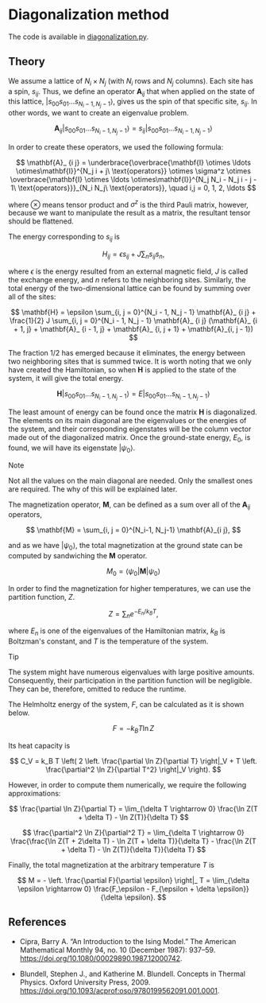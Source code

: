 # Diagonalization method

The code is available in [diagonalization.py](../diagonalization.py).

## Theory

We assume a lattice of $N_i \times N_j$ (with $N_i$ rows and $N_j$ columns). Each site has a spin, $s_{i j}$. Thus, we define an operator $\mathbf{A}_ {i j}$ that when applied on the state of this lattice, $\left| s_{00} s_{01} \ldots s_{N_i-1, N_j-1}  \right>$, gives us the spin of that specific site, $s_{i j}$. In other words, we want to create an eigenvalue problem.

$$
    \mathbf{A}_ {i j} \left| s_{00} s_{01} \ldots s_{N_i-1, N_j-1}  \right> = s_{i j} \left| s_{00} s_{01} \ldots s_{N_i-1, N_j-1}  \right>
$$

In order to create these operators, we used the following formula:

$$
    \mathbf{A}_ {i j} = \underbrace{\overbrace{\mathbf{I} \otimes \ldots \otimes\mathbf{I}}^{N_j i + j\ \text{operators}} \otimes \sigma^z \otimes \overbrace{\mathbf{I} \otimes \ldots \otimes\mathbf{I}}^{N_j N_i - N_j i - j - 1\ \text{operators}}}_{N_i N_j\ \text{operators}}, \quad i,j = 0, 1, 2, \ldots
$$

where $\otimes$ means tensor product and $\sigma^z$ is the third Pauli matrix, however, because we want to manipulate the result as a matrix, the resultant tensor should be flattened.

The energy corresponding to $s_{i j}$ is

$$
    H_{i j} = \epsilon s_{i j} + J \sum_{n} s_{i j} s_n,
$$

where $\epsilon$ is the energy resulted from an external magnetic field, $J$ is called the exchange energy, and $n$ refers to the neighboring sites. Similarly, the total energy of the two-dimensional lattice can be found by summing over all of the sites:

$$
    \mathbf{H} = \epsilon \sum_{i, j = 0}^{N_i - 1, N_j - 1} \mathbf{A}_ {i j} + \frac{1}{2} J \sum_{i, j = 0}^{N_i - 1, N_j - 1} \mathbf{A}_ {i j} (\mathbf{A}_ {i + 1, j} + \mathbf{A}_ {i - 1, j} + \mathbf{A}_ {i, j + 1} + \mathbf{A}_{i, j - 1})
$$

The fraction $1/2$ has emerged because it eliminates, the energy between two neighboring sites that is summed twice. It is worth noting that we only have created the Hamiltonian, so when $\mathbf{H}$ is applied to the state of the system, it will give the total energy.

$$
    \mathbf{H} \left| s_{00} s_{01} \ldots s_{N_i-1, N_j-1}  \right> = E \left| s_{00} s_{01} \ldots s_{N_i-1, N_j-1}  \right>
$$

The least amount of energy can be found once the matrix $\mathbf{H}$ is diagonalized. The elements on its main diagonal are the eigenvalues or the energies of the system, and their corresponding eigenstates will be the column vector made out of the diagonalized matrix. Once the ground-state energy, $E_0$, is found, we will have its eigenstate $\left| \psi_0 \right>$.

> [!NOTE]
> Not all the values on the main diagonal are needed. Only the smallest ones are required. The why of this will be explained later.

The magnetization operator, $\mathbf{M}$, can be defined as a sum over all of the $\mathbf{A}_{i j}$ operators,

$$
    \mathbf{M} = \sum_{i, j = 0}^{N_i-1, N_j-1} \mathbf{A}_{i j},
$$

and as we have $\left| \psi_0 \right>$, the total magnetization at the ground state can be computed by sandwiching the $\mathbf{M}$ operator.

$$
    M_0 = \left< \psi_0 \right| \mathbf{M} \left| \psi_0 \right>
$$

In order to find the magnetization for higher temperatures, we can use the partition function, $Z$.

$$
    Z = \sum_n e^{-E_n / k_B T},
$$

where $E_n$ is one of the eigenvalues of the Hamiltonian matrix, $k_B$ is Boltzman's constant, and $T$ is the temperature of the system.

> [!TIP]
> The system might have numerous eigenvalues with large positive amounts. Consequently, their participation in the partition function will be negligible. They can be, therefore, omitted to reduce the runtime.

The Helmholtz energy of the system, $F$, can be calculated as it is shown below.

$$
    F = - k_B T \ln Z
$$

Its heat capacity is

$$
    C_V = k_B T \left( 2 \left. \frac{\partial \ln Z}{\partial T} \right|_V + T \left. \frac{\partial^2 \ln Z}{\partial T^2} \right|_V \right).
$$

However, in order to compute them numerically, we require the following approximations:

$$
    \frac{\partial \ln Z}{\partial T} = \lim_{\delta T \rightarrow 0} \frac{\ln Z(T + \delta T) - \ln Z(T)}{\delta T}
$$

$$
    \frac{\partial^2 \ln Z}{\partial^2 T} = \lim_{\delta T \rightarrow 0} \frac{\frac{\ln Z(T + 2\delta T) - \ln Z(T + \delta T)}{\delta T} - \frac{\ln Z(T + \delta T) - \ln Z(T)}{\delta T}}{\delta T}
$$

Finally, the total magnetization at the arbitrary temperature $T$ is

$$
    M = - \left. \frac{\partial F}{\partial \epsilon} \right|_ T = \lim_{\delta \epsilon \rightarrow 0} \frac{F_\epsilon - F_{\epsilon + \delta \epsilon}}{\delta \epsilon}.
$$

## References

- Cipra, Barry A. “An Introduction to the Ising Model.” The American Mathematical Monthly 94, no. 10 (December 1987): 937–59. https://doi.org/10.1080/00029890.1987.12000742.

- Blundell, Stephen J., and Katherine M. Blundell. Concepts in Thermal Physics. Oxford University Press, 2009. https://doi.org/10.1093/acprof:oso/9780199562091.001.0001.

